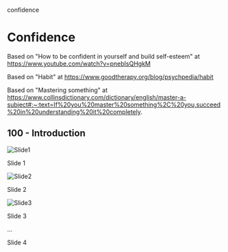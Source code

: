 confidence
# Confidence

Based on "How to be confident in yourself and build self-esteem" at https://www.youtube.com/watch?v=pnebIsQHgkM

Based on "Habit" at https://www.goodtherapy.org/blog/psychpedia/habit

Based on "Mastering something" at https://www.collinsdictionary.com/dictionary/english/master-a-subject#:~:text=If%20you%20master%20something%2C%20you,succeed%20in%20understanding%20it%20completely.
 
## 100 - Introduction

![Slide1](https://github.com/vanHeemstraSystems/confidence/assets/1499433/e1d0fdcd-6e72-44fb-bf04-0c9aa5a899bb)

Slide 1

![Slide2](https://github.com/vanHeemstraSystems/confidence/assets/1499433/986737ce-8ff7-4436-91a6-66960e862d2e)

Slide 2

![Slide3](https://github.com/vanHeemstraSystems/confidence/assets/1499433/d497f806-763f-4e76-91fd-955d6bff53d7)

Slide 3

...

Slide 4


